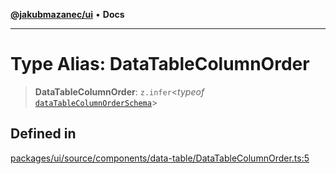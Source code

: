 [**@jakubmazanec/ui**](../README.md) • **Docs**

---

# Type Alias: DataTableColumnOrder

> **DataTableColumnOrder**: `z.infer`\<_typeof_
> [`dataTableColumnOrderSchema`](../variables/dataTableColumnOrderSchema.md)\>

## Defined in

[packages/ui/source/components/data-table/DataTableColumnOrder.ts:5](https://github.com/jakubmazanec/tools/blob/043f017b24789eba8a7eb285e0e1042ac4eaaeea/packages/ui/source/components/data-table/DataTableColumnOrder.ts#L5)
